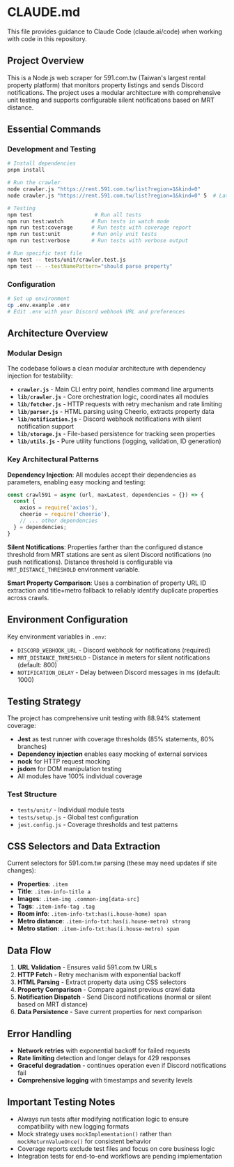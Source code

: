 # CLAUDE.md

This file provides guidance to Claude Code (claude.ai/code) when working with code in this repository.

## Project Overview

This is a Node.js web scraper for 591.com.tw (Taiwan's largest rental property platform) that monitors property listings and sends Discord notifications. The project uses a modular architecture with comprehensive unit testing and supports configurable silent notifications based on MRT distance.

## Essential Commands

### Development and Testing
```bash
# Install dependencies
pnpm install

# Run the crawler
node crawler.js "https://rent.591.com.tw/list?region=1&kind=0"
node crawler.js "https://rent.591.com.tw/list?region=1&kind=0" 5  # Latest 5 properties

# Testing
npm test                    # Run all tests
npm run test:watch         # Run tests in watch mode  
npm run test:coverage      # Run tests with coverage report
npm run test:unit          # Run only unit tests
npm run test:verbose       # Run tests with verbose output

# Run specific test file
npm test -- tests/unit/crawler.test.js
npm test -- --testNamePattern="should parse property"
```

### Configuration
```bash
# Set up environment
cp .env.example .env
# Edit .env with your Discord webhook URL and preferences
```

## Architecture Overview

### Modular Design
The codebase follows a clean modular architecture with dependency injection for testability:

- **`crawler.js`** - Main CLI entry point, handles command line arguments
- **`lib/crawler.js`** - Core orchestration logic, coordinates all modules
- **`lib/fetcher.js`** - HTTP requests with retry mechanism and rate limiting
- **`lib/parser.js`** - HTML parsing using Cheerio, extracts property data
- **`lib/notification.js`** - Discord webhook notifications with silent notification support
- **`lib/storage.js`** - File-based persistence for tracking seen properties
- **`lib/utils.js`** - Pure utility functions (logging, validation, ID generation)

### Key Architectural Patterns

**Dependency Injection**: All modules accept their dependencies as parameters, enabling easy mocking and testing:
```javascript
const crawl591 = async (url, maxLatest, dependencies = {}) => {
  const {
    axios = require('axios'),
    cheerio = require('cheerio'),
    // ... other dependencies
  } = dependencies;
}
```

**Silent Notifications**: Properties farther than the configured distance threshold from MRT stations are sent as silent Discord notifications (no push notifications). Distance threshold is configurable via `MRT_DISTANCE_THRESHOLD` environment variable.

**Smart Property Comparison**: Uses a combination of property URL ID extraction and title+metro fallback to reliably identify duplicate properties across crawls.

## Environment Configuration

Key environment variables in `.env`:
- `DISCORD_WEBHOOK_URL` - Discord webhook for notifications (required)
- `MRT_DISTANCE_THRESHOLD` - Distance in meters for silent notifications (default: 800)
- `NOTIFICATION_DELAY` - Delay between Discord messages in ms (default: 1000)

## Testing Strategy

The project has comprehensive unit testing with 88.94% statement coverage:

- **Jest** as test runner with coverage thresholds (85% statements, 80% branches)
- **Dependency injection** enables easy mocking of external services
- **nock** for HTTP request mocking
- **jsdom** for DOM manipulation testing
- All modules have 100% individual coverage

### Test Structure
- `tests/unit/` - Individual module tests
- `tests/setup.js` - Global test configuration
- `jest.config.js` - Coverage thresholds and test patterns

## CSS Selectors and Data Extraction

Current selectors for 591.com.tw parsing (these may need updates if site changes):
- **Properties**: `.item`
- **Title**: `.item-info-title a` 
- **Images**: `.item-img .common-img[data-src]`
- **Tags**: `.item-info-tag .tag`
- **Room info**: `.item-info-txt:has(i.house-home) span`
- **Metro distance**: `.item-info-txt:has(i.house-metro) strong`
- **Metro station**: `.item-info-txt:has(i.house-metro) span`

## Data Flow

1. **URL Validation** - Ensures valid 591.com.tw URLs
2. **HTTP Fetch** - Retry mechanism with exponential backoff  
3. **HTML Parsing** - Extract property data using CSS selectors
4. **Property Comparison** - Compare against previous crawl data
5. **Notification Dispatch** - Send Discord notifications (normal or silent based on MRT distance)
6. **Data Persistence** - Save current properties for next comparison

## Error Handling

- **Network retries** with exponential backoff for failed requests
- **Rate limiting** detection and longer delays for 429 responses  
- **Graceful degradation** - continues operation even if Discord notifications fail
- **Comprehensive logging** with timestamps and severity levels

## Important Testing Notes

- Always run tests after modifying notification logic to ensure compatibility with new logging formats
- Mock strategy uses `mockImplementation()` rather than `mockReturnValueOnce()` for consistent behavior
- Coverage reports exclude test files and focus on core business logic
- Integration tests for end-to-end workflows are pending implementation